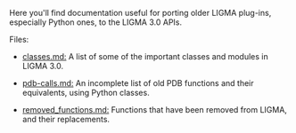 Here you'll find documentation useful for porting older LIGMA
plug-ins, especially Python ones, to the LIGMA 3.0 APIs.

Files:

- [classes.md:](classes.md)
  A list of some of the important classes and modules in LIGMA 3.0.

- [pdb-calls.md:](pdb-calls.md)
  An incomplete list of old PDB functions and their equivalents,
  using Python classes.

- [removed_functions.md:](removed_functions.md)
  Functions that have been removed from LIGMA, and their replacements.

